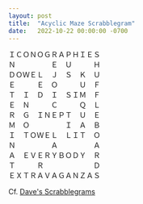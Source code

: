 ```yaml
---
layout: post
title:  "Acyclic Maze Scrabblegram"
date:   2022-10-22 00:00:00 -0700
---
```


<pre>ＩＣＯＮＯＧＲＡＰＨＩＥＳ
Ｎ　　　　　Ｅ　Ｕ　　　Ｈ
ＤＯＷＥＬ　Ｊ　Ｓ　Ｋ　Ｕ
Ｅ　　　Ｅ　Ｏ　　　Ｕ　Ｆ
Ｔ　Ｉ　Ｄ　Ｉ　ＳＩＭ　Ｆ
Ｅ　Ｎ　　　Ｃ　　　Ｑ　Ｌ
Ｒ　Ｇ　ＩＮＥＰＴ　Ｕ　Ｅ
Ｍ　Ｏ　　　　　Ｉ　Ａ　Ｂ
Ｉ　ＴＯＷＥＬ　ＬＩＴ　Ｏ
Ｎ　　　　　Ａ　　　　　Ａ
Ａ　ＥＶＥＲＹＢＯＤＹ　Ｒ
Ｔ　　　Ｒ　　　　　　　Ｄ
ＥＸＴＲＡＶＡＧＡＮＺＡＳ</pre>

Cf. [Dave's Scrabblegrams](https://www.davesscrabblegrams.com)